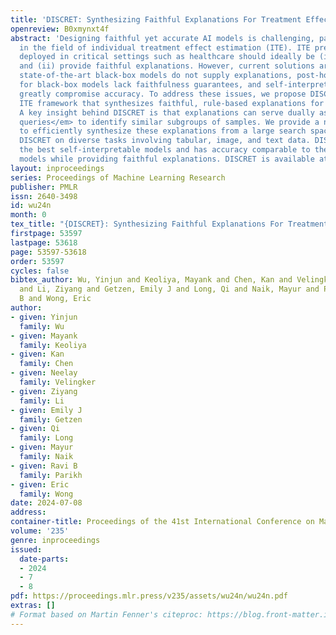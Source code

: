 ```yaml
---
title: 'DISCRET: Synthesizing Faithful Explanations For Treatment Effect Estimation'
openreview: B0xmynxt4f
abstract: 'Designing faithful yet accurate AI models is challenging, particularly
  in the field of individual treatment effect estimation (ITE). ITE prediction models
  deployed in critical settings such as healthcare should ideally be (i) accurate,
  and (ii) provide faithful explanations. However, current solutions are inadequate:
  state-of-the-art black-box models do not supply explanations, post-hoc explainers
  for black-box models lack faithfulness guarantees, and self-interpretable models
  greatly compromise accuracy. To address these issues, we propose DISCRET, a self-interpretable
  ITE framework that synthesizes faithful, rule-based explanations for each sample.
  A key insight behind DISCRET is that explanations can serve dually as <em>database
  queries</em> to identify similar subgroups of samples. We provide a novel RL algorithm
  to efficiently synthesize these explanations from a large search space. We evaluate
  DISCRET on diverse tasks involving tabular, image, and text data. DISCRET outperforms
  the best self-interpretable models and has accuracy comparable to the best black-box
  models while providing faithful explanations. DISCRET is available at https://github.com/wuyinjun-1993/DISCRET-ICML2024.'
layout: inproceedings
series: Proceedings of Machine Learning Research
publisher: PMLR
issn: 2640-3498
id: wu24n
month: 0
tex_title: "{DISCRET}: Synthesizing Faithful Explanations For Treatment Effect Estimation"
firstpage: 53597
lastpage: 53618
page: 53597-53618
order: 53597
cycles: false
bibtex_author: Wu, Yinjun and Keoliya, Mayank and Chen, Kan and Velingker, Neelay
  and Li, Ziyang and Getzen, Emily J and Long, Qi and Naik, Mayur and Parikh, Ravi
  B and Wong, Eric
author:
- given: Yinjun
  family: Wu
- given: Mayank
  family: Keoliya
- given: Kan
  family: Chen
- given: Neelay
  family: Velingker
- given: Ziyang
  family: Li
- given: Emily J
  family: Getzen
- given: Qi
  family: Long
- given: Mayur
  family: Naik
- given: Ravi B
  family: Parikh
- given: Eric
  family: Wong
date: 2024-07-08
address:
container-title: Proceedings of the 41st International Conference on Machine Learning
volume: '235'
genre: inproceedings
issued:
  date-parts:
  - 2024
  - 7
  - 8
pdf: https://proceedings.mlr.press/v235/assets/wu24n/wu24n.pdf
extras: []
# Format based on Martin Fenner's citeproc: https://blog.front-matter.io/posts/citeproc-yaml-for-bibliographies/
---
```

